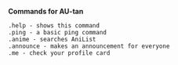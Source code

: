**Commands for AU-tan**

```
.help - shows this command
.ping - a basic ping command
.anime - searches AniList
.announce - makes an announcement for everyone
.me - check your profile card
```